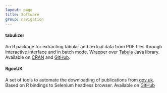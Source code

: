 ```yaml
---
layout: page
title: Software
group: navigation
---
```


#### tabulizer

An R package for extracting tabular and textual data from PDF files through
interactive interface and in batch mode. Wrapper over [Tabula](https://tabula.technology/)
Java library. Available on
[CRAN](https://cran.r-project.org/web/packages/tabulizer/index.html) and
[GitHub](https://github.com/ropensci/tabulizer).

#### RgovUK

A set of tools to automate the downloading of publications from
[gov.uk](https://www.gov.uk/government/publications). Based on R bindings to
Selenium headless browser. Available on [GitHub](https://github.com/tpaskhalis/RgovUK)
